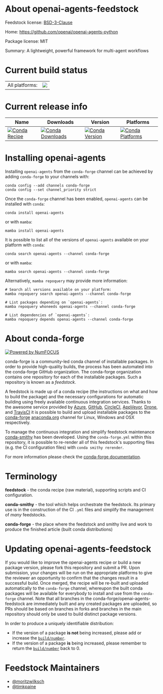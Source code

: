 About openai-agents-feedstock
=============================

Feedstock license: [BSD-3-Clause](https://github.com/conda-forge/openai-agents-feedstock/blob/main/LICENSE.txt)

Home: https://github.com/openai/openai-agents-python

Package license: MIT

Summary: A lightweight, powerful framework for multi-agent workflows

Current build status
====================


<table><tr><td>All platforms:</td>
    <td>
      <a href="https://dev.azure.com/conda-forge/feedstock-builds/_build/latest?definitionId=25057&branchName=main">
        <img src="https://dev.azure.com/conda-forge/feedstock-builds/_apis/build/status/openai-agents-feedstock?branchName=main">
      </a>
    </td>
  </tr>
</table>

Current release info
====================

| Name | Downloads | Version | Platforms |
| --- | --- | --- | --- |
| [![Conda Recipe](https://img.shields.io/badge/recipe-openai--agents-green.svg)](https://anaconda.org/conda-forge/openai-agents) | [![Conda Downloads](https://img.shields.io/conda/dn/conda-forge/openai-agents.svg)](https://anaconda.org/conda-forge/openai-agents) | [![Conda Version](https://img.shields.io/conda/vn/conda-forge/openai-agents.svg)](https://anaconda.org/conda-forge/openai-agents) | [![Conda Platforms](https://img.shields.io/conda/pn/conda-forge/openai-agents.svg)](https://anaconda.org/conda-forge/openai-agents) |

Installing openai-agents
========================

Installing `openai-agents` from the `conda-forge` channel can be achieved by adding `conda-forge` to your channels with:

```
conda config --add channels conda-forge
conda config --set channel_priority strict
```

Once the `conda-forge` channel has been enabled, `openai-agents` can be installed with `conda`:

```
conda install openai-agents
```

or with `mamba`:

```
mamba install openai-agents
```

It is possible to list all of the versions of `openai-agents` available on your platform with `conda`:

```
conda search openai-agents --channel conda-forge
```

or with `mamba`:

```
mamba search openai-agents --channel conda-forge
```

Alternatively, `mamba repoquery` may provide more information:

```
# Search all versions available on your platform:
mamba repoquery search openai-agents --channel conda-forge

# List packages depending on `openai-agents`:
mamba repoquery whoneeds openai-agents --channel conda-forge

# List dependencies of `openai-agents`:
mamba repoquery depends openai-agents --channel conda-forge
```


About conda-forge
=================

[![Powered by
NumFOCUS](https://img.shields.io/badge/powered%20by-NumFOCUS-orange.svg?style=flat&colorA=E1523D&colorB=007D8A)](https://numfocus.org)

conda-forge is a community-led conda channel of installable packages.
In order to provide high-quality builds, the process has been automated into the
conda-forge GitHub organization. The conda-forge organization contains one repository
for each of the installable packages. Such a repository is known as a *feedstock*.

A feedstock is made up of a conda recipe (the instructions on what and how to build
the package) and the necessary configurations for automatic building using freely
available continuous integration services. Thanks to the awesome service provided by
[Azure](https://azure.microsoft.com/en-us/services/devops/), [GitHub](https://github.com/),
[CircleCI](https://circleci.com/), [AppVeyor](https://www.appveyor.com/),
[Drone](https://cloud.drone.io/welcome), and [TravisCI](https://travis-ci.com/)
it is possible to build and upload installable packages to the
[conda-forge](https://anaconda.org/conda-forge) [anaconda.org](https://anaconda.org/)
channel for Linux, Windows and OSX respectively.

To manage the continuous integration and simplify feedstock maintenance
[conda-smithy](https://github.com/conda-forge/conda-smithy) has been developed.
Using the ``conda-forge.yml`` within this repository, it is possible to re-render all of
this feedstock's supporting files (e.g. the CI configuration files) with ``conda smithy rerender``.

For more information please check the [conda-forge documentation](https://conda-forge.org/docs/).

Terminology
===========

**feedstock** - the conda recipe (raw material), supporting scripts and CI configuration.

**conda-smithy** - the tool which helps orchestrate the feedstock.
                   Its primary use is in the construction of the CI ``.yml`` files
                   and simplify the management of *many* feedstocks.

**conda-forge** - the place where the feedstock and smithy live and work to
                  produce the finished article (built conda distributions)


Updating openai-agents-feedstock
================================

If you would like to improve the openai-agents recipe or build a new
package version, please fork this repository and submit a PR. Upon submission,
your changes will be run on the appropriate platforms to give the reviewer an
opportunity to confirm that the changes result in a successful build. Once
merged, the recipe will be re-built and uploaded automatically to the
`conda-forge` channel, whereupon the built conda packages will be available for
everybody to install and use from the `conda-forge` channel.
Note that all branches in the conda-forge/openai-agents-feedstock are
immediately built and any created packages are uploaded, so PRs should be based
on branches in forks and branches in the main repository should only be used to
build distinct package versions.

In order to produce a uniquely identifiable distribution:
 * If the version of a package **is not** being increased, please add or increase
   the [``build/number``](https://docs.conda.io/projects/conda-build/en/latest/resources/define-metadata.html#build-number-and-string).
 * If the version of a package **is** being increased, please remember to return
   the [``build/number``](https://docs.conda.io/projects/conda-build/en/latest/resources/define-metadata.html#build-number-and-string)
   back to 0.

Feedstock Maintainers
=====================

* [@moritzwilksch](https://github.com/moritzwilksch/)
* [@timkpaine](https://github.com/timkpaine/)

